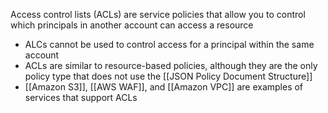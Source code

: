 Access control lists (ACLs) are service policies that allow you to control which principals in another account can access a resource
- ALCs cannot be used to control access for a principal within the same account
- ACLs are similar to resource-based policies, although they are the only policy type that does not use the [[JSON Policy Document Structure]]
- [[Amazon S3]], [[AWS WAF]], and [[Amazon VPC]] are examples of services that support ACLs